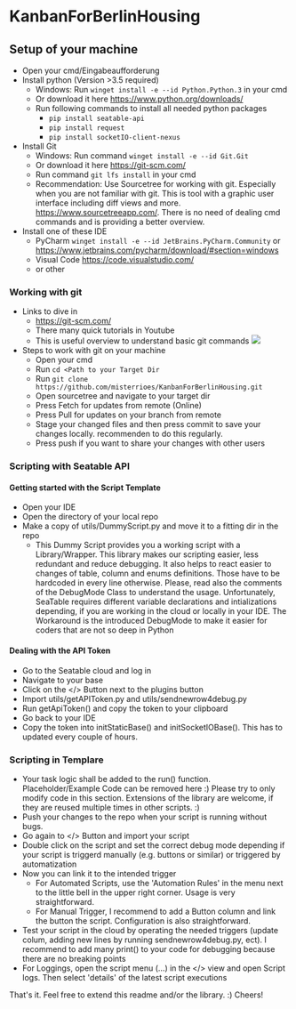 # KanbanForBerlinHousing

## Setup of your machine
- Open your cmd/Eingabeaufforderung
- Install python (Version >3.5 required)
    - Windows: Run ```winget install -e --id Python.Python.3``` in your cmd
    - Or download it here https://www.python.org/downloads/
    - Run following commands to install all needed python packages
        - ```pip install seatable-api```
        - ```pip install request```
        - ```pip install socketIO-client-nexus```
- Install Git
    - Windows: Run command ```winget install -e --id Git.Git```
    - Or download it here https://git-scm.com/
    - Run command ```git lfs install``` in your cmd
    - Recommendation: Use Sourcetree for working with git. Especially when you are not familiar with git. This is tool with a graphic user interface including diff views and more. https://www.sourcetreeapp.com/. There is no need of dealing cmd commands and is providing a better overview. 
- Install one of these IDE
    - PyCharm ```winget install -e --id JetBrains.PyCharm.Community``` or https://www.jetbrains.com/pycharm/download/#section=windows
    - Visual Code https://code.visualstudio.com/
    - or other

### Working with git
- Links to dive in
    - https://git-scm.com/
    - There many quick tutorials in Youtube
    - This is useful overview to understand basic git commands ![](https://pbs.twimg.com/media/EKw-jzoUYAA-9WS.jpg)
- Steps to work with git on your machine
    - Open your cmd
    - Run ```cd <Path to your Target Dir```
    - Run ```git clone https://github.com/misterrioes/KanbanForBerlinHousing.git```
    - Open sourcetree and navigate to your target dir
    - Press Fetch for updates from remote (Online)
    - Press Pull for updates on your branch from remote
    - Stage your changed files and then press commit to save your changes locally. recommenden to do this regularly.
    - Press push if you want to share your changes with other users

### Scripting with Seatable API
#### Getting started with the Script Template
- Open your IDE
- Open the directory of your local repo
- Make a copy of utils/DummyScript.py and move it to a fitting dir in the repo
  - This Dummy Script provides you a working script with a Library/Wrapper. This library makes our scripting easier, less redundant and reduce debugging. 
    It also helps to react easier to changes of table, column and enums definitions. Those have to be hardcoded in every line otherwise. 
    Please, read also the comments of the DebugMode Class to understand the usage. Unfortunately, SeaTable requires different variable declarations and intializations depending, if you are working in the cloud or locally in your IDE. The Workaround is the introduced DebugMode to make it easier for coders that are not so deep in Python
#### Dealing with the API Token
- Go to the Seatable cloud and log in
- Navigate to your base
- Click on the </> Button next to the plugins button
- Import utils/getAPIToken.py and utils/sendnewrow4debug.py
- Run getApiToken() and copy the token to your clipboard
- Go back to your IDE
- Copy the token into initStaticBase() and initSocketIOBase(). This has to updated every couple of hours. 
### Scripting in Templare
- Your task logic shall be added to the run() function. Placeholder/Example Code can be removed here :) Please try to only modify code in this section. Extensions of the library are welcome, if they are reused multiple times in other scripts. :)
- Push your changes to the repo when your script is running without bugs.
- Go again to </> Button and import your script
- Double click on the script and set the correct debug mode depending if your script is triggerd manually (e.g. buttons or similar) or triggered by automatization
- Now you can link it to the intended trigger
    - For Automated Scripts, use the 'Automation Rules' in the menu next to the little bell in the upper right corner. Usage is very straightforward.
    - For Manual Trigger, I recommend to add a Button column and link the button the script. Configuration is also straightforward.
- Test your script in the cloud by operating the needed triggers (update colum, adding new lines by running sendnewrow4debug.py, ect). I recommend to add many print() to your code for debugging because there are no breaking points
- For Loggings, open the script menu (...) in the </> view and open Script logs. Then select 'details' of the latest script executions

That's it. Feel free to extend this readme and/or the library. :) Cheers!
